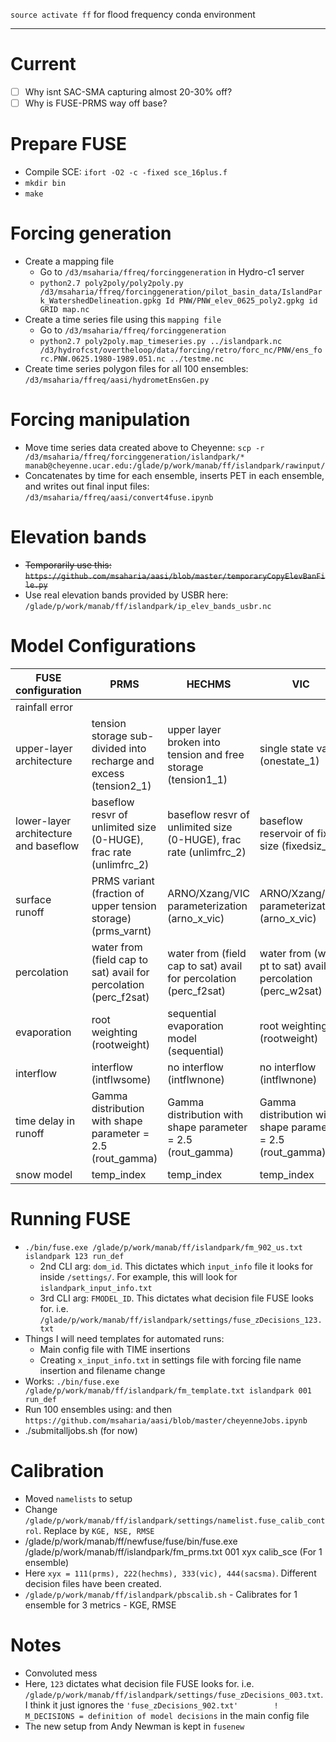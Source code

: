 `source activate ff` for flood frequency conda environment
***

# Current
- [ ] Why isnt SAC-SMA capturing almost 20-30% off?
- [ ] Why is FUSE-PRMS way off base?

# Prepare FUSE
* Compile SCE: `ifort -O2 -c -fixed sce_16plus.f`
* `mkdir bin`
* `make`

# Forcing generation
* Create a mapping file
    * Go to `/d3/msaharia/ffreq/forcinggeneration` in Hydro-c1 server
    * `python2.7 poly2poly/poly2poly.py /d3/msaharia/ffreq/forcinggeneration/pilot_basin_data/IslandPark_WatershedDelineation.gpkg Id PNW/PNW_elev_0625_poly2.gpkg id GRID map.nc`
* Create a time series file using this `mapping file`
    * Go to `/d3/msaharia/ffreq/forcinggeneration` 
    * `python2.7 poly2poly.map_timeseries.py ../islandpark.nc /d3/hydrofcst/overtheloop/data/forcing/retro/forc_nc/PNW/ens_forc.PNW.0625.1980-1989.051.nc ../testme.nc`
* Create time series polygon files for all 100 ensembles: `/d3/msaharia/ffreq/aasi/hydrometEnsGen.py`

# Forcing manipulation
* Move time series data created above to Cheyenne: `scp -r /d3/msaharia/ffreq/forcinggeneration/islandpark/* manab@cheyenne.ucar.edu:/glade/p/work/manab/ff/islandpark/rawinput/`
* Concatenates by time for each ensemble, inserts PET in each ensemble, and writes out final input files: `/d3/msaharia/ffreq/aasi/convert4fuse.ipynb`

# Elevation bands
* <del>Temporarily use this: `https://github.com/msaharia/aasi/blob/master/temporaryCopyElevBanFile.py` </del>
* Use real elevation bands provided by USBR here: `/glade/p/work/manab/ff/islandpark/ip_elev_bands_usbr.nc`

# Model Configurations
| FUSE configuration                    | PRMS                                                               | HECHMS                                                             | VIC                                                             | SACSMA                                                          |
| ------------------------------------- | ------------------------------------------------------------------ | ------------------------------------------------------------------ | --------------------------------------------------------------- | --------------------------------------------------------------- |
| rainfall error                        |                                                                    |                                                                    |                                                                 |                                                                 |
| upper-layer architecture              | tension storage sub-divided into recharge and excess (tension2_1)  | upper layer broken  into tension and free storage (tension1_1)     |  single state var (onestate_1)                                  | upper layer broken  into tension and free storage (tension1_1)  |
| lower-layer architecture and baseflow | baseflow resvr of unlimited size (0-HUGE), frac rate (unlimfrc_2)  | baseflow resvr of unlimited size (0-HUGE), frac rate (unlimfrc_2)  | baseflow reservoir of fixed size (fixedsiz_2)                   | tension reservoir plus two parallel tanks (tens2pll_2)          |
| surface runoff                        | PRMS variant (fraction of upper tension storage) (prms_varnt)      | ARNO/Xzang/VIC parameterization (arno_x_vic)                       | ARNO/Xzang/VIC parameterization (arno_x_vic)                    | PRMS variant (fraction of upper tension storage) (prms_varnt)   |
| percolation                           | water from (field cap to sat) avail for percolation (perc_f2sat)   | water from (field cap to sat) avail for percolation (perc_f2sat)   | water from (wilt pt to sat) avail for percolation (perc_w2sat)  | perc defined by moisture content in lower layer (perc_lower)    |
| evaporation                           | root weighting (rootweight)                                        | sequential evaporation model (sequential)                          | root weighting (rootweight)                                     | sequential evaporation model (sequential)                       |
| interflow                             | interflow (intflwsome)                                             | no interflow (intflwnone)                                          | no interflow (intflwnone)                                       | interflow (intflwsome)                                          |
|  time delay in runoff                 | Gamma distribution with shape parameter = 2.5 (rout_gamma)         | Gamma distribution with shape parameter = 2.5 (rout_gamma)         | Gamma distribution with shape parameter = 2.5 (rout_gamma)      | Gamma distribution with shape parameter = 2.5 (rout_gamma)      |
| snow model                            | temp_index                                                         | temp_index                                                         | temp_index                                                      | temp_index                                                      |

# Running FUSE
* `./bin/fuse.exe /glade/p/work/manab/ff/islandpark/fm_902_us.txt islandpark 123 run_def`
    * 2nd CLI arg: `dom_id`. This dictates which `input_info` file it looks for inside `/settings/`. For example, this will look for `islandpark_input_info.txt`
    * 3rd CLI arg: `FMODEL_ID`. This dictates what decision file FUSE looks for. i.e. `/glade/p/work/manab/ff/islandpark/settings/fuse_zDecisions_123.txt`
* Things I will need templates for automated runs:
    * Main config file with TIME insertions
    * Creating `x_input_info.txt` in settings file with forcing file name insertion and filename change
* Works: `./bin/fuse.exe /glade/p/work/manab/ff/islandpark/fm_template.txt islandpark 001 run_def`
* Run 100 ensembles using: and then `https://github.com/msaharia/aasi/blob/master/cheyenneJobs.ipynb`
* ./submitalljobs.sh (for now)

# Calibration
* Moved `namelists` to setup
* Change `/glade/p/work/manab/ff/islandpark/settings/namelist.fuse_calib_control`. Replace by `KGE, NSE, RMSE`
* /glade/p/work/manab/ff/newfuse/fuse/bin/fuse.exe /glade/p/work/manab/ff/islandpark/fm_prms.txt 001 xyx calib_sce (For 1 ensemble)
* Here `xyx = 111(prms), 222(hechms), 333(vic), 444(sacsma)`. Different decision files have been created.
* `/glade/p/work/manab/ff/islandpark/pbscalib.sh` - Calibrates for 1 ensemble for 3 metrics - KGE, RMSE

# Notes
* Convoluted mess
* Here, `123` dictates what decision file FUSE looks for. i.e. `/glade/p/work/manab/ff/islandpark/settings/fuse_zDecisions_003.txt`. I think it just ignores the `'fuse_zDecisions_902.txt'        ! M_DECISIONS = definition of model decisions` in the main config file
* The new setup from Andy Newman is kept in `fusenew`



